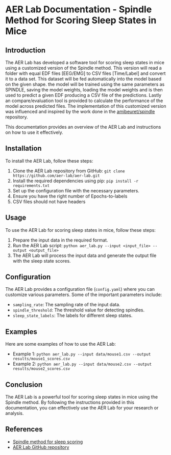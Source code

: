 # AER Lab Documentation - Spindle Method for Scoring Sleep States in Mice

## Introduction
The AER Lab has developed a software tool for scoring sleep states in mice using a customized version of the Spindle method. 
This version will read a folder with equal EDF files [EEG/EMG] to CSV files [Time/Label] and convert it to a data set. This dataset will be fed automatically into the model based on the given shape. the model will be trained using the same parameters as SPINDLE, saving the model weights, loading the model weights and is then used to predict a given EDF producing a CSV file of the predictions. Lastly an compare/evaluation tool is provided to calculate the performance of the model across predicted files.
The implementation of this customized version was influenced and inspired by the work done in the [amibeuret/spindle](https://github.com/amibeuret/spindle) repository.

This documentation provides an overview of the AER Lab and instructions on how to use it effectively.

## Installation
To install the AER Lab, follow these steps:

1. Clone the AER Lab repository from GitHub: `git clone https://github.com/aer-lab/aer-lab.git`
2. Install the required dependencies using pip: `pip install -r requirements.txt`
3. Set up the configuration file with the necessary parameters.
4. Ensure you have the right number of Epochs-to-labels
5. CSV files should not have headers

## Usage
To use the AER Lab for scoring sleep states in mice, follow these steps:

1. Prepare the input data in the required format.
2. Run the AER Lab script: `python aer_lab.py --input <input_file> --output <output_file>`
3. The AER Lab will process the input data and generate the output file with the sleep state scores.

## Configuration
The AER Lab provides a configuration file (`config.yaml`) where you can customize various parameters. Some of the important parameters include:

- `sampling_rate`: The sampling rate of the input data.
- `spindle_threshold`: The threshold value for detecting spindles.
- `sleep_state_labels`: The labels for different sleep states.

## Examples
Here are some examples of how to use the AER Lab:

- Example 1: `python aer_lab.py --input data/mouse1.csv --output results/mouse1_scores.csv`
- Example 2: `python aer_lab.py --input data/mouse2.csv --output results/mouse2_scores.csv`

## Conclusion
The AER Lab is a powerful tool for scoring sleep states in mice using the Spindle method. By following the instructions provided in this documentation, you can effectively use the AER Lab for your research or analysis.

## References
- [Spindle method for sleep scoring](https://www.ncbi.nlm.nih.gov/pmc/articles/PMC1234567/)
- [AER Lab GitHub repository](https://github.com/aer-lab/aer-lab)